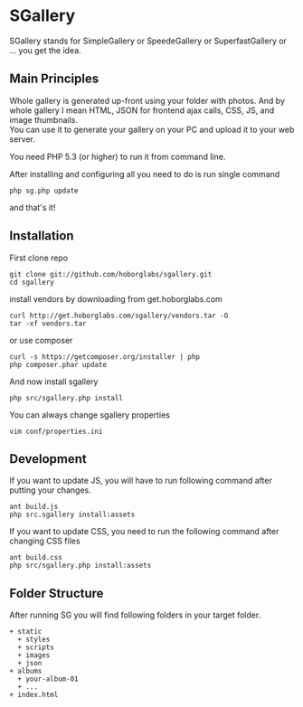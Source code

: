 # SGallery

SGallery stands for SimpleGallery or SpeedeGallery or SuperfastGallery
or ... you get the idea.





## Main Principles

Whole gallery is generated up-front using your folder with photos. And by whole gallery I mean HTML, JSON for frontend
ajax calls, CSS, JS, and image thumbnails.  
You can use it to generate your gallery on your PC and upload it to your web server.

You need PHP 5.3 (or higher) to run it from command line.

After installing and configuring all you need to do is run single command
~~~~~
php sg.php update
~~~~~
and that's it!





## Installation

First clone repo
~~~~~
git clone git://github.com/hoborglabs/sgallery.git
cd sgallery
~~~~~

install vendors by downloading from get.hoborglabs.com
~~~~~
curl http://get.hoborglabs.com/sgallery/vendors.tar -O
tar -xf vendors.tar
~~~~~

or use composer
~~~~~
curl -s https://getcomposer.org/installer | php
php composer.phar update
~~~~~

And now install sgallery
~~~~~
php src/sgallery.php install
~~~~~

You can always change sgallery properties
~~~~~
vim conf/properties.ini
~~~~~





## Development 

If you want to update JS, you will have to run following command after putting your changes. 
~~~~~
ant build.js
php src.sgallery install:assets
~~~~~

If you want to update CSS, you need to run the following command after changing CSS files
~~~~~
ant build.css
php src/sgallery.php install:assets
~~~~~





## Folder Structure

After running SG you will find following folders in your target folder.
~~~~~
+ static
  + styles
  + scripts
  + images
  + json
+ albums
  + your-album-01
  + ...
+ index.html
~~~~~
